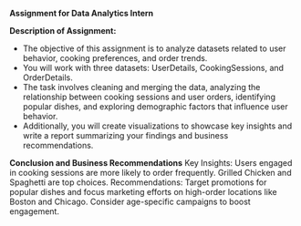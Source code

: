 **Assignment for Data Analytics Intern**

**Description of Assignment:**
- The objective of this assignment is to analyze datasets related to user behavior,
cooking preferences, and order trends.
- You will work with three datasets: UserDetails, CookingSessions, and
OrderDetails.
- The task involves cleaning and merging the data, analyzing the relationship between
cooking sessions and user orders, identifying popular dishes, and exploring
demographic factors that influence user behavior.
- Additionally, you will create visualizations to showcase key insights and write a report
summarizing your findings and business recommendations.


**Conclusion and Business Recommendations**
Key Insights: Users engaged in cooking sessions are more likely to order frequently. Grilled Chicken and Spaghetti are top choices.
Recommendations: Target promotions for popular dishes and focus marketing efforts on high-order locations like Boston and Chicago. Consider age-specific campaigns to boost engagement.
